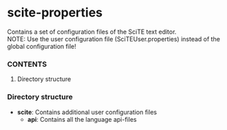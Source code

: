 # scite-properties

Contains a set of configuration files of the SciTE text editor.  
NOTE: Use the user configuration file (SciTEUser.properties) instead of the global configuration file!

### CONTENTS
1. Directory structure

### Directory structure
* **scite**: Contains additional user configuration files
	* **api**: Contains all the language api-files
